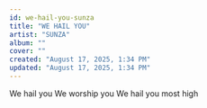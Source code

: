 ```yaml
---
id: we-hail-you-sunza
title: "WE HAIL YOU"
artist: "SUNZA"
album: ""
cover: ""
created: "August 17, 2025, 1:34 PM"
updated: "August 17, 2025, 1:34 PM"
---
```


We hail you
We worship you
We hail you most high